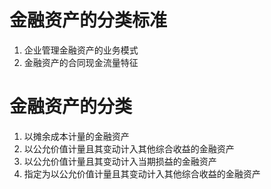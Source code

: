 # 金融资产的分类标准

1. 企业管理金融资产的业务模式
2. 金融资产的合同现金流量特征

# 金融资产的分类

1. 以摊余成本计量的金融资产
2. 以公允价值计量且其变动计入其他综合收益的金融资产
3. 以公允价值计量且其变动计入当期损益的金融资产
4. 指定为以公允价值计量且其变动计入其他综合收益的金融资产